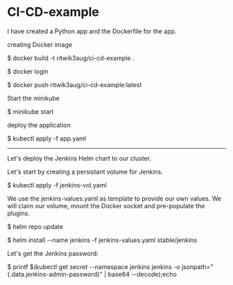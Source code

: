 # CI-CD-example

I have created a Python app and the Dockerfile for the app.

creating Docker image

$ docker build -t ritwik3aug/ci-cd-example .

$ docker login

$ docker push ritwik3aug/ci-cd-example:latest

Start the minikube

$ minikube start

deploy the application

$ kubectl apply -f app.yaml

---

Let's deploy the Jenkins Helm chart to our cluster. 

Let's start by creating a persistant volume for Jenkins.

$ kubectl apply -f jenkins-vol.yaml

We use the jenkins-values.yaml as template to provide our own values. We will claim our volume, mount the Docker socket and pre-populate the plugins.

$ helm repo update

$ helm install --name jenkins -f jenkins-values.yaml stable/jenkins

Let's get the Jenkins password:

$ printf $(kubectl get secret --namespace jenkins jenkins -o jsonpath="{.data.jenkins-admin-password}" | base64 --decode);echo
